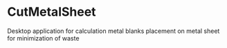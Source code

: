# CutMetalSheet
Desktop application for calculation metal blanks placement on metal sheet for minimization of waste
